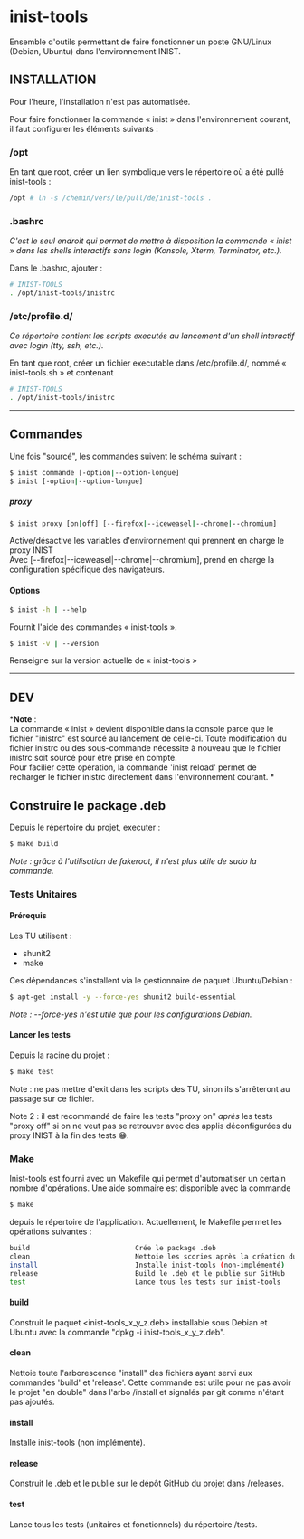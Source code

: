 # inist-tools #
Ensemble d'outils permettant de faire fonctionner un poste GNU/Linux (Debian,
Ubuntu) dans l'environnement INIST.

## INSTALLATION ##

Pour l'heure, l'installation n'est pas automatisée.

Pour faire fonctionner la commande « inist » dans l'environnement courant, il
faut configurer les éléments suivants :


### /opt ###

En tant que root, créer un lien symbolique vers le répertoire où a été pullé
inist-tools :

```bash
/opt # ln -s /chemin/vers/le/pull/de/inist-tools .
```

### .bashrc ###
*C'est le seul endroit qui permet de mettre à disposition la commande « inist »
dans les shells interactifs sans login (Konsole, Xterm, Terminator, etc.).*

Dans le .bashrc, ajouter :

```bash
# INIST-TOOLS
. /opt/inist-tools/inistrc
```

### /etc/profile.d/ ###
*Ce répertoire contient les scripts executés au lancement d'un shell interactif
avec login (tty, ssh, etc.).*

En tant que root, créer un fichier executable dans /etc/profile.d/, nommé
« inist-tools.sh » et contenant

```bash
# INIST-TOOLS
. /opt/inist-tools/inistrc
```


----

## Commandes ##

Une fois "sourcé", les commandes suivent le schéma suivant :

```bash
$ inist commande [-option|--option-longue]
$ inist [-option|--option-longue]
```

##### proxy #####
```bash
$ inist proxy [on|off] [--firefox|--iceweasel|--chrome|--chromium]
```
Active/désactive les variables d'environnement qui prennent en charge le proxy
INIST<br>
Avec [--firefox|--iceweasel|--chrome|--chromium], prend en charge la
configuration spécifique des navigateurs.

#### Options ####

```bash
$ inist -h | --help
```
Fournit l'aide des commandes « inist-tools ».

```bash
$ inist -v | --version
```

Renseigne sur la version actuelle de « inist-tools »

---

## DEV ##

*__Note__ : <br> La commande « inist » devient disponible dans la console parce 
que le fichier "inistrc" est sourcé au lancement de celle-ci. Toute modification
du fichier inistrc ou des sous-commande nécessite à nouveau que le fichier
inistrc soit sourcé pour être prise en compte.<br>
Pour facilier cette opération, la commande 'inist reload' permet de recharger
le fichier inistrc directement dans l'environnement courant.
*

## Construire le package .deb ##

Depuis le répertoire du projet, executer :

```bash
$ make build
```
_Note : grâce à l'utilisation de fakeroot, il n'est plus utile de sudo la
commande._

### Tests Unitaires ###

#### Prérequis ####

Les TU utilisent :

  * shunit2
  * make 

Ces dépendances s'installent via le gestionnaire de paquet Ubuntu/Debian :

```bash
$ apt-get install -y --force-yes shunit2 build-essential
```

_Note : --force-yes n'est utile que pour les configurations Debian._

#### Lancer les tests ####

Depuis la racine du projet :

```bash
$ make test
```

Note : ne pas mettre d'exit dans les scripts des TU, sinon ils s'arrêteront
au passage sur ce fichier.

Note 2 : il est recommandé de faire les tests "proxy on" _après_ les tests
"proxy off" si on ne veut pas se retrouver avec des applis déconfigurées du
proxy INIST à la fin des tests 😁.

### Make ###
Inist-tools est fourni avec un Makefile qui permet d'automatiser un certain
nombre d'opérations. Une aide sommaire est disponible avec la commande

```bash
$ make
```
depuis le répertoire de l'application. Actuellement, le Makefile permet les
opérations suivantes :

```bash
build                          Crée le package .deb
clean                          Nettoie les scories après la création du package
install                        Installe inist-tools (non-implémenté)
release                        Build le .deb et le publie sur GitHub
test                           Lance tous les tests sur inist-tools
```

#### build ####
Construit le paquet <inist-tools_x_y_z.deb> installable sous Debian et Ubuntu
avec la commande "dpkg -i inist-tools_x_y_z.deb".

#### clean ####
Nettoie toute l'arborescence "install" des fichiers ayant servi aux commandes
'build' et 'release'.
Cette commande est utile pour ne pas avoir le projet "en double" dans l'arbo
/install et signalés par git comme n'étant pas ajoutés.

#### install ####
Installe inist-tools (non implémenté).

#### release ####
Construit le .deb et le publie sur le dépôt GitHub du projet dans /releases.

#### test ####
Lance tous les tests (unitaires et fonctionnels) du répertoire /tests.
